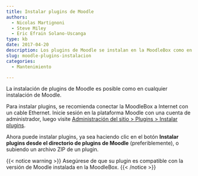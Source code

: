 ```yaml
---
title: Instalar plugins de Moodle
authors:
  - Nicolas Martignoni
  - Steve Miley
  - Eric Efrain Solano-Uscanga
type: kb
date: 2017-04-20
description: Los plugins de Moodle se instalan en la MoodleBox como en cualquier servidor Moodle
slug: moodle-plugins-instalacion
categories:
  - Mantenimiento

---
```

La instalación de plugins de Moodle es posible como en cualquier instalación de Moodle.

Para instalar plugins, se recomienda conectar la MoodleBox a Internet con un cable Ethernet. Inicie sesión en la plataforma Moodle con una cuenta de administrador, luego visite [Administración del sitio > Plugins > Instalar plugins][1].

Ahora puede instalar plugins, ya sea haciendo clic en el botón __Instalar plugins desde el directorio de plugins de Moodle__ (preferiblemente), o subiendo un archivo ZIP de un plugin.

{{< notice warning >}}
Asegúrese de que su plugin es compatible con la versión de Moodle instalada en la MoodleBox.
{{< /notice >}}

 [1]: http://moodlebox.home/admin/tool/installaddon/index.php
